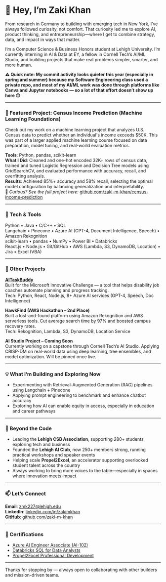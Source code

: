 # 👋 Hey, I’m Zaki Khan

From research in Germany to building with emerging tech in New York, I’ve always followed curiosity, not comfort. That curiosity led me to explore AI, product thinking, and entrepreneurship—where I get to combine strategy, data, and impact in ways that matter.

I’m a Computer Science & Business Honors student at Lehigh University. I’m currently interning in AI & Data at EY, a fellow in Cornell Tech’s AI/ML Studio, and building projects that make real problems simpler, smarter, and more human.

**⚠️ Quick note: My commit activity looks quieter this year (especially in spring and summer) because my Software Engineering class used a private repo, and most of my AI/ML work was done through platforms like Canva and Jupyter notebooks — so a lot of that effort doesn’t show up here 😔**

---

### 🎯 Featured Project: Census Income Prediction (Machine Learning Foundations)

Check out my work on a machine learning project that analyzes U.S. Census data to predict whether an individual's income exceeds $50K. This was part of a larger applied machine learning course focused on data preparation, model tuning, and real-world evaluation metrics.

**Tools**: Python, pandas, scikit-learn  
**What I Did**: Cleaned and one-hot encoded 32K+ rows of census data, trained and tuned Logistic Regression and Decision Tree models using GridSearchCV, and evaluated performance with accuracy, recall, and overfitting analysis.  
**Results**: Achieved 85%+ accuracy and 58% recall, selecting the optimal model configuration by balancing generalization and interpretability.  
👀 *Curious? See the full project here:* [github.com/zaki-m-khan/census-income-prediction](https://github.com/zaki-m-khan/census-income-prediction)

---

### 🧰 Tech & Tools

Python • Java • C/C++ • SQL  
Langchain • Pinecone • Azure AI (GPT-4, Document Intelligence, Speech) • Amazon Rekognition  
scikit-learn • pandas • NumPy • Power BI • Databricks  
React.js • Node.js • Git/GitHub • AWS (Lambda, S3, DynamoDB, Location) • Jira • Excel (VBA)

---

### 🚀 Other Projects

**[AITaskBuddy](https://ai-task-buddy.vercel.app/)**  
Built for the Microsoft Innovative Challenge — a tool that helps disability job coaches automate planning and progress tracking.  
Tech: Python, React, Node.js, 8+ Azure AI services (GPT-4, Speech, Doc Intelligence)

**HawkFind (AWS Hackathon – 2nd Place)**  
Built a lost-and-found platform using Amazon Rekognition and AWS serverless tools. Cut average search time by 97% and boosted campus recovery rates.  
Tech: Rekognition, Lambda, S3, DynamoDB, Location Service

**AI Studio Project – Coming Soon**  
Currently working on a capstone through Cornell Tech’s AI Studio. Applying CRISP-DM on real-world data using deep learning, tree ensembles, and model optimization. Will be pinned once live.

---

### 💡 What I’m Building and Exploring Now

- Experimenting with Retrieval-Augmented Generation (RAG) pipelines using Langchain + Pinecone  
- Applying prompt engineering to benchmark and enhance chatbot accuracy  
- Exploring how AI can enable equity in access, especially in education and career pathways  

---

### 👥 Beyond the Code

- Leading the **Lehigh CSB Association**, supporting 280+ students exploring tech and business  
- Founded the **Lehigh AI Club**, now 250+ members strong, running practical workshops and speaker events  
- Helping scale **Propel2Excel**, an accelerator supporting overlooked student talent across the country  
- Always working to bring more voices to the table—especially in spaces where innovation meets impact

---

### 📫 Let’s Connect

**Email**: zmk227@lehigh.edu  
**LinkedIn**: [linkedin.com/in/zakimkhan](https://linkedin.com/in/zakimkhan)  
**GitHub**: [github.com/zaki-m-khan](https://github.com/zaki-m-khan)

---

### 📜 Certifications

- [Azure AI Engineer Associate (AI-102)](https://learn.microsoft.com/api/credentials/share/en-us/zakimkhan/F97E0B52FAD0A3E?sharingId=32E967B9DC2D41A6)  
- [Databricks SQL for Data Analysts](https://www.udemy.com/course/databricks-sql-for-data-analysts)  
- [Propel2Excel Professional Development](https://credsverse.com/credentials/70bfc6df-59a4-4647-abfa-2cf519df5ac5)

---

Thanks for stopping by — always open to collaborating with other builders and mission-driven teams.
